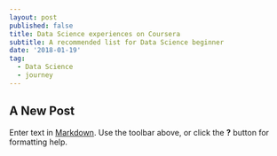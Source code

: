 ```yaml
---
layout: post
published: false
title: Data Science experiences on Coursera
subtitle: A recommended list for Data Science beginner
date: '2018-01-19'
tag:
  - Data Science
  - journey
---
```

## A New Post

Enter text in [Markdown](http://daringfireball.net/projects/markdown/). Use the toolbar above, or click the **?** button for formatting help.
